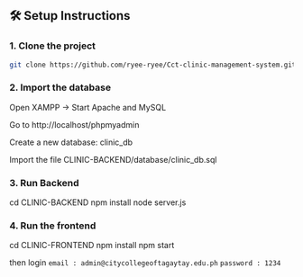 ## 🛠 Setup Instructions

### 1. Clone the project
```bash
git clone https://github.com/ryee-ryee/Cct-clinic-management-system.git
```
### 2. Import the database
Open XAMPP → Start Apache and MySQL

Go to http://localhost/phpmyadmin

Create a new database: clinic_db

Import the file CLINIC-BACKEND/database/clinic_db.sql



### 3. Run Backend
cd CLINIC-BACKEND
npm install
node server.js



### 4. Run the frontend
cd CLINIC-FRONTEND
npm install
npm start

then login
```email : admin@citycollegeoftagaytay.edu.ph```
```password : 1234```
